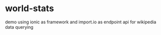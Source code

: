 # world-stats
demo using ionic as framework and import.io as endpoint api for wikipedia data querying

